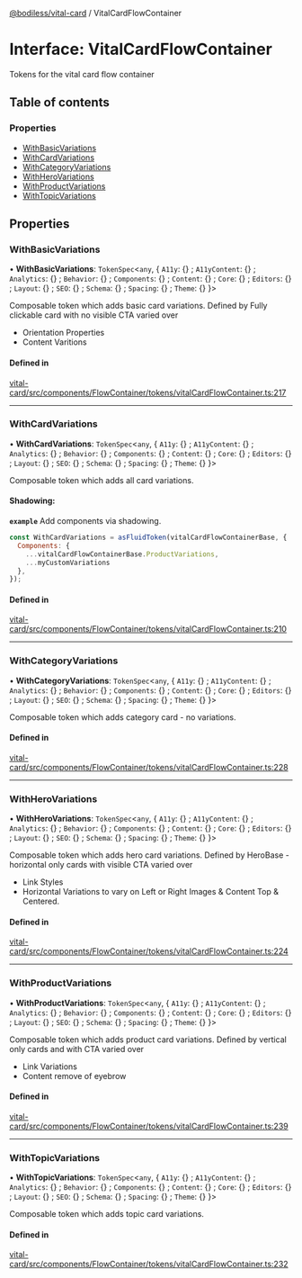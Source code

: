 [@bodiless/vital-card](../README.md) / VitalCardFlowContainer

# Interface: VitalCardFlowContainer

Tokens for the vital card flow container

## Table of contents

### Properties

- [WithBasicVariations](VitalCardFlowContainer.md#withbasicvariations)
- [WithCardVariations](VitalCardFlowContainer.md#withcardvariations)
- [WithCategoryVariations](VitalCardFlowContainer.md#withcategoryvariations)
- [WithHeroVariations](VitalCardFlowContainer.md#withherovariations)
- [WithProductVariations](VitalCardFlowContainer.md#withproductvariations)
- [WithTopicVariations](VitalCardFlowContainer.md#withtopicvariations)

## Properties

### WithBasicVariations

• **WithBasicVariations**: `TokenSpec`<`any`, { `A11y`: {} ; `A11yContent`: {} ; `Analytics`: {} ; `Behavior`: {} ; `Components`: {} ; `Content`: {} ; `Core`: {} ; `Editors`: {} ; `Layout`: {} ; `SEO`: {} ; `Schema`: {} ; `Spacing`: {} ; `Theme`: {}  }\>

Composable token which adds basic card variations.
Defined by Fully clickable card with no visible CTA varied over
 - Orientation Properties
 - Content Varitions

#### Defined in

[vital-card/src/components/FlowContainer/tokens/vitalCardFlowContainer.ts:217](https://github.com/wodenx/Bodiless-JS/blob/cfb0cb51a/packages/vital-card/src/components/FlowContainer/tokens/vitalCardFlowContainer.ts#L217)

___

### WithCardVariations

• **WithCardVariations**: `TokenSpec`<`any`, { `A11y`: {} ; `A11yContent`: {} ; `Analytics`: {} ; `Behavior`: {} ; `Components`: {} ; `Content`: {} ; `Core`: {} ; `Editors`: {} ; `Layout`: {} ; `SEO`: {} ; `Schema`: {} ; `Spacing`: {} ; `Theme`: {}  }\>

Composable token which adds all card variations.

#### Shadowing:

**`example`** Add components via shadowing.
```js
const WithCardVariations = asFluidToken(vitalCardFlowContainerBase, {
  Components: {
    ...vitalCardFlowContainerBase.ProductVariations,
    ...myCustomVariations
  },
});
```

#### Defined in

[vital-card/src/components/FlowContainer/tokens/vitalCardFlowContainer.ts:210](https://github.com/wodenx/Bodiless-JS/blob/cfb0cb51a/packages/vital-card/src/components/FlowContainer/tokens/vitalCardFlowContainer.ts#L210)

___

### WithCategoryVariations

• **WithCategoryVariations**: `TokenSpec`<`any`, { `A11y`: {} ; `A11yContent`: {} ; `Analytics`: {} ; `Behavior`: {} ; `Components`: {} ; `Content`: {} ; `Core`: {} ; `Editors`: {} ; `Layout`: {} ; `SEO`: {} ; `Schema`: {} ; `Spacing`: {} ; `Theme`: {}  }\>

Composable token which adds category card - no variations.

#### Defined in

[vital-card/src/components/FlowContainer/tokens/vitalCardFlowContainer.ts:228](https://github.com/wodenx/Bodiless-JS/blob/cfb0cb51a/packages/vital-card/src/components/FlowContainer/tokens/vitalCardFlowContainer.ts#L228)

___

### WithHeroVariations

• **WithHeroVariations**: `TokenSpec`<`any`, { `A11y`: {} ; `A11yContent`: {} ; `Analytics`: {} ; `Behavior`: {} ; `Components`: {} ; `Content`: {} ; `Core`: {} ; `Editors`: {} ; `Layout`: {} ; `SEO`: {} ; `Schema`: {} ; `Spacing`: {} ; `Theme`: {}  }\>

Composable token which adds hero card variations.
Defined by HeroBase - horizontal only cards with visible CTA varied over
 - Link Styles
 - Horizontal Variations to vary on Left or Right Images & Content Top & Centered.

#### Defined in

[vital-card/src/components/FlowContainer/tokens/vitalCardFlowContainer.ts:224](https://github.com/wodenx/Bodiless-JS/blob/cfb0cb51a/packages/vital-card/src/components/FlowContainer/tokens/vitalCardFlowContainer.ts#L224)

___

### WithProductVariations

• **WithProductVariations**: `TokenSpec`<`any`, { `A11y`: {} ; `A11yContent`: {} ; `Analytics`: {} ; `Behavior`: {} ; `Components`: {} ; `Content`: {} ; `Core`: {} ; `Editors`: {} ; `Layout`: {} ; `SEO`: {} ; `Schema`: {} ; `Spacing`: {} ; `Theme`: {}  }\>

Composable token which adds product card variations.
Defined by vertical only cards and with CTA varied over
- Link Variations
- Content remove of eyebrow

#### Defined in

[vital-card/src/components/FlowContainer/tokens/vitalCardFlowContainer.ts:239](https://github.com/wodenx/Bodiless-JS/blob/cfb0cb51a/packages/vital-card/src/components/FlowContainer/tokens/vitalCardFlowContainer.ts#L239)

___

### WithTopicVariations

• **WithTopicVariations**: `TokenSpec`<`any`, { `A11y`: {} ; `A11yContent`: {} ; `Analytics`: {} ; `Behavior`: {} ; `Components`: {} ; `Content`: {} ; `Core`: {} ; `Editors`: {} ; `Layout`: {} ; `SEO`: {} ; `Schema`: {} ; `Spacing`: {} ; `Theme`: {}  }\>

Composable token which adds topic card variations.

#### Defined in

[vital-card/src/components/FlowContainer/tokens/vitalCardFlowContainer.ts:232](https://github.com/wodenx/Bodiless-JS/blob/cfb0cb51a/packages/vital-card/src/components/FlowContainer/tokens/vitalCardFlowContainer.ts#L232)
